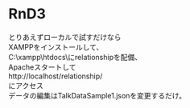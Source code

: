 # RnD3
とりあえずローカルで試すだけなら  
XAMPPをインストールして、  
C:\xampp\htdocs\にrelationshipを配備、  
Apacheスタートして  
http://localhost/relationship/  
にアクセス  
データの編集はTalkDataSample1.jsonを変更するだけ。  
